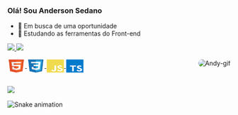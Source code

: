 ### Olá! Sou Anderson Sedano

- 🔭 Em busca de uma oportunidade
- 🌱 Estudando as ferramentas do Front-end

<div>
  <a href="https://github.com/assedano">
  <img height="180em" src="https://github-readme-stats.vercel.app/api?username=assedano&show_icons=true&theme=synthwave&include_all_commits=true&count_private=true"/>
  <img height="180em" src="https://github-readme-stats.vercel.app/api/top-langs/?username=assedano&layout=compact&langs_count=7&theme=synthwave"/>
</div>
  
<div style="display: inline_block"><br>
  <img align="center" alt="Andy-HTML" height="30" width="40" src="https://raw.githubusercontent.com/devicons/devicon/master/icons/html5/html5-original.svg">
  <img align="center" alt="Andy-CSS" height="30" width="40" src="https://raw.githubusercontent.com/devicons/devicon/master/icons/css3/css3-original.svg">
  <img align="center" alt="Andy-Js" height="30" width="40" src="https://raw.githubusercontent.com/devicons/devicon/master/icons/javascript/javascript-plain.svg">
  <img align="center" alt="Andy-Ts" height="30" width="40" src="https://raw.githubusercontent.com/devicons/devicon/master/icons/typescript/typescript-plain.svg">
  <img align="right" alt="Andy-gif" height"150" style="border-radius:50px;" src="">
 
</div>
  
  ##
  
  <div> 
  <a href="https://www.linkedin.com/in/anderson-sedano-16b6b8138/" target="_blank"><img src="https://img.shields.io/badge/-LinkedIn-%230077B5?style=for-the-badge&logo=linkedin&logoColor=white" target="_blank"></a> 
 
  ![Snake animation](https://github.com/assedano/assedano/blob/output/github-contribution-grid-snake.svg)
 
</div>
